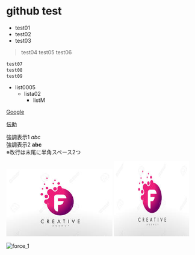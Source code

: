 # github test

* test01
* test02
* test03
> test04
> test05
> test06

```
test07
test08
test09
```
* list0005
  * lista02
    * listM

[Google](https://www.google.co.jp/)

[伝助](http://densuke.biz/list?cd=gzPs2UsaJp2Tsf4s)

強調表示1 *abc*  
強調表示2 **abc**  
※改行は末尾に半角スペース2つ

![alt](force_1.jpg)
<img src="force_1.jpg" alt="force_1" title="attach:cat" width="200" height="200">

![force_1](https://user-images.githubusercontent.com/65782354/85925975-eb650600-b8d6-11ea-9080-bbb41c197165.jpg)
